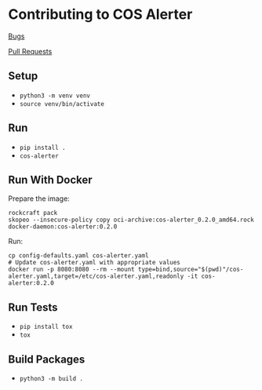 # Contributing to COS Alerter

[Bugs](https://github.com/canonical/cos-alerter/issues)

[Pull Requests](https://github.com/canonical/cos-alerter/pulls)

## Setup

* `python3 -m venv venv`
* `source venv/bin/activate`

## Run

* `pip install .`
* `cos-alerter`

## Run With Docker
Prepare the image:
```shell
rockcraft pack
skopeo --insecure-policy copy oci-archive:cos-alerter_0.2.0_amd64.rock docker-daemon:cos-alerter:0.2.0
```

Run:
```shell
cp config-defaults.yaml cos-alerter.yaml
# Update cos-alerter.yaml with appropriate values
docker run -p 8080:8080 --rm --mount type=bind,source="$(pwd)"/cos-alerter.yaml,target=/etc/cos-alerter.yaml,readonly -it cos-alerter:0.2.0
```


## Run Tests

* `pip install tox`
* `tox`

## Build Packages

* `python3 -m build .`

